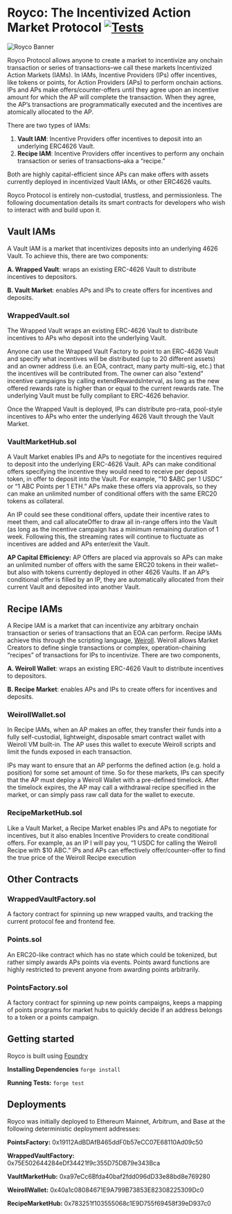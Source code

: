 # Royco: The Incentivized Action Market Protocol [![Tests](https://github.com/roycoprotocol/royco/actions/workflows/test.yml/badge.svg)](https://github.com/roycoprotocol/royco/actions/workflows/test.yml)
![Royco Banner](./roycobanner.png)

Royco Protocol allows anyone to create a market to incentivize any onchain transaction or series of transactions–we call these markets Incentivized Action Markets (IAMs).
In IAMs, Incentive Providers (IPs) offer incentives, like tokens or points, for Action Providers (APs) to perform onchain actions. IPs and APs make offers/counter-offers until they agree upon an incentive amount for which the AP will complete the transaction. When they agree, the AP’s transactions are programmatically executed and the incentives are atomically allocated to the AP.

There are two types of IAMs:

1. **Vault IAM**: Incentive Providers offer incentives to deposit into an underlying ERC4626 Vault.
2. **Recipe IAM**:  Incentive Providers offer incentives to perform any onchain transaction or series of transactions–aka a “recipe.”

Both are highly capital-efficient since APs can make offers with assets currently deployed in incentivized Vault IAMs, or other ERC4626 vaults.

Royco Protocol is entirely non-custodial, trustless, and permissionless. The following documentation details its smart contracts for developers who wish to interact with and build upon it. 

## Vault IAMs
A Vault IAM is a market that incentivizes deposits into an underlying 4626 Vault. To achieve this, there are two components:

**A. Wrapped Vault**: wraps an existing ERC-4626 Vault to distribute incentives to depositors.

**B. Vault Market**: enables APs and IPs to create offers for incentives and deposits.
### WrappedVault.sol
The Wrapped Vault wraps an existing ERC-4626 Vault to distribute incentives to APs who deposit into the underlying Vault.

Anyone can use the Wrapped Vault Factory to point to an ERC-4626 Vault and specify what incentives will be distributed (up to 20 different assets) and an owner address (i.e. an EOA, contract, many party multi-sig, etc.) that the incentives will be contributed from. The owner can also "extend" incentive campaigns by calling extendRewardsInterval, as long as the new offered rewards rate is higher than or equal to the current rewards rate. The underlying Vault must be fully compliant to ERC-4626 behavior.

Once the Wrapped Vault is deployed, IPs can distribute pro-rata, pool-style incentives to APs who enter the underlying 4626 Vault through the Vault Market.

### VaultMarketHub.sol
A Vault Market enables IPs and APs to negotiate for the incentives required to deposit into the underlying ERC-4626 Vault. APs can make conditional offers specifying the incentive they would need to receive per deposit token, in offer to deposit into the Vault. For example, “10 $ABC per 1 USDC” or “1 ABC Points per 1 ETH.” APs make these offers via approvals, so they can make an unlimited number of conditional offers with the same ERC20 tokens as collateral. 

An IP could see these conditional offers, update their incentive rates to meet them, and call allocateOffer to draw all in-range offers into the Vault (as long as the incentive campaign has a minimum remaining duration of 1 week. Following this, the streaming rates will continue to fluctuate as incentives are added and APs enter/exit the Vault.

**AP Capital Efficiency:** AP Offers are placed via approvals so APs can make an unlimited number of offers with the same ERC20 tokens in their wallet–but also with tokens currently deployed in other 4626 Vaults. If an AP’s conditional offer is filled by an IP, they are automatically allocated from their current Vault and deposited into another Vault.

## Recipe IAMs
A Recipe IAM is a market that can incentivize any arbitrary onchain transaction or series of transactions that an EOA can perform. Recipe IAMs achieve this through the scripting language, [Weiroll](https://github.com/weiroll/weiroll). Weiroll allows Market Creators to define single transactions or complex, operation-chaining “recipes” of transactions for IPs to incentivize. There are two components,

**A. Weiroll Wallet**: wraps an existing ERC-4626 Vault to distribute incentives to depositors.

**B. Recipe Market**: enables APs and IPs to create offers for incentives and deposits.

### WeirollWallet.sol
In Recipe IAMs, when an AP makes an offer, they transfer their funds into a fully self-custodial, lightweight, disposable smart contract wallet with Weiroll VM built-in. The AP uses this wallet to execute Weiroll scripts and limit the funds exposed in each transaction.

IPs may want to ensure that an AP performs the defined action (e.g. hold a position) for some set amount of time. So for these markets, IPs can specify that the AP must deploy a Weiroll Wallet with a pre-defined timelock. After the timelock expires, the AP may call a withdrawal recipe specified in the market, or can simply pass raw call data for the wallet to execute.

### RecipeMarketHub.sol
Like a Vault Market, a Recipe Market enables IPs and APs to negotiate for incentives, but it also enables Incentive Providers to create conditional offers. For example, as an IP I will pay you, “1 USDC for calling the Weiroll Recipe with $10 ABC.” IPs and APs can effectively offer/counter-offer to find the true price of the Weiroll Recipe execution

## Other Contracts

### WrappedVaultFactory.sol
A factory contract for spinning up new wrapped vaults, and tracking the current protocol fee and frontend fee.

### Points.sol
An ERC20-like contract which has no state which could be tokenized, but rather simply awards APs points via events. Points award functions are highly restricted to prevent anyone from awarding points arbitrarily.

### PointsFactory.sol
A factory contract for spinning up new points campaigns, keeps a mapping of points programs for market hubs to quickly decide if an address belongs to a token or a points campaign.

## Getting started
Royco is built using [Foundry](https://github.com/foundry-rs/foundry)

**Installing Dependencies** ``` forge install ```

**Running Tests:** ``` forge test ```

## Deployments
Royco was initially deployed to Ethereum Mainnet, Arbitrum, and Base at the following deterministic deployment addresses:

**PointsFactory:**
0x19112AdBDAfB465ddF0b57eCC07E68110Ad09c50

**WrappedVaultFactory:**
0x75E502644284eDf34421f9c355D75DB79e343Bca

**VaultMarketHub:**
0xa97eCc6Bfda40baf2fdd096dD33e88bd8e769280

**WeirollWallet:**
0x40a1c08084671E9A799B73853E82308225309Dc0

**RecipeMarketHub:**
0x783251f103555068c1E9D755f69458f39eD937c0

